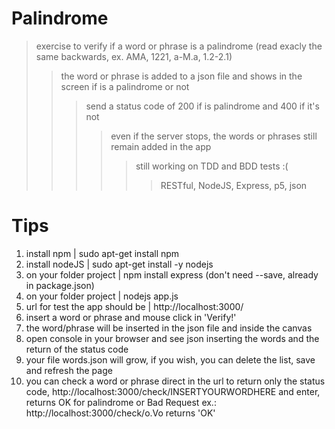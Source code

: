 # Palindrome
>exercise to verify if a word or phrase is a palindrome (read exacly the same backwards, ex. AMA, 1221, a-M.a, 1.2-2.1)
>>the word or phrase is added to a json file and shows in the screen if is a palindrome or not
>>>send a status code of 200 if is palindrome and 400 if it's not
>>>>even if the server stops, the words or phrases still remain added in the app
>>>>>still working on TDD and BDD tests :(
>>>>>>RESTful, NodeJS, Express, p5, json

# Tips
1. install npm | sudo apt-get install npm
2. install nodeJS | sudo apt-get install -y nodejs
3. on your folder project | npm install express (don't need --save, already in package.json)
4. on your folder project | nodejs app.js
4. url for test the app should be | http://localhost:3000/
3. insert a word or phrase and mouse click in 'Verify!'
4. the word/phrase will be inserted in the json file and inside the canvas
5. open console in your browser and see json inserting the words and the return of the status code
6. your file words.json will grow, if you wish, you can delete the list, save and refresh the page
7. you can check a word or phrase direct in the url to return only the status code,
http://localhost:3000/check/INSERTYOURWORDHERE and enter, returns OK for palindrome or Bad Request
ex.: http://localhost:3000/check/o.Vo returns 'OK'

